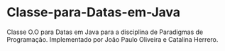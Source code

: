 # Classe-para-Datas-em-Java
Classe O.O para Datas em Java para a disciplina de Paradigmas de Programação.
Implementado por João Paulo Oliveira e Catalina Herrero.
